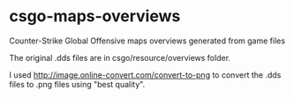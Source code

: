 # csgo-maps-overviews
Counter-Strike Global Offensive maps overviews generated from game files

The original .dds files are in csgo/resource/overviews folder.

I used http://image.online-convert.com/convert-to-png to convert the .dds files to .png files using "best quality".